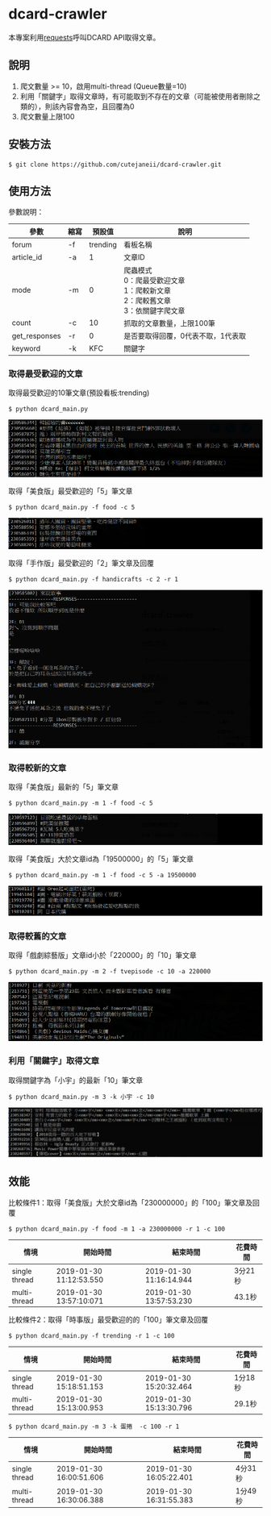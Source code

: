 # dcard-crawler

本專案利用[requests](https://github.com/requests/requests)呼叫DCARD API取得文章。

## 說明

1. 爬文數量 >= 10，啟用multi-thread (Queue數量=10)
2. 利用「關鍵字」取得文章時，有可能取到不存在的文章（可能被使用者刪除之類的），則該內容會為空，且回覆為0
3. 爬文數量上限100

## 安裝方法
<pre><code>$ git clone https://github.com/cutejaneii/dcard-crawler.git</code></pre>
## 使用方法
參數說明：

| 參數 | 縮寫 | 預設值 | 說明 | 
| ------ | ------ | ------ | ------ |
| forum | -f | trending | 看板名稱 |
| article_id | -a | 1 | 文章ID |
| mode | -m | 0 | 爬蟲模式<br> 0：爬最受歡迎文章<br>1：爬較新文章<br>2：爬較舊文章<br>3：依關鍵字爬文章 |
| count | -c | 10 | 抓取的文章數量，上限100筆 |
| get_responses | -r | 0 | 是否要取得回覆，0代表不取，1代表取 |
| keyword | -k | KFC | 關鍵字 |


### 取得最受歡迎的文章
取得最受歡迎的10筆文章(預設看板:trending)
<pre><code>$ python dcard_main.py</code></pre>

![image](https://github.com/cutejaneii/repo_imgs/blob/master/dcard-crawler/mode0_A.png)

取得「美食版」最受歡迎的「5」筆文章
<pre><code>$ python dcard_main.py -f food -c 5</code></pre>

![image](https://github.com/cutejaneii/repo_imgs/blob/master/dcard-crawler/mode0_B.png)

取得「手作版」最受歡迎的「2」筆文章及回覆
<pre><code>$ python dcard_main.py -f handicrafts -c 2 -r 1</code></pre>

![image](https://github.com/cutejaneii/repo_imgs/blob/master/dcard-crawler/mode0_C.png)

### 取得較新的文章

取得「美食版」最新的「5」筆文章
<pre><code>$ python dcard_main.py -m 1 -f food -c 5</code></pre>

![image](https://github.com/cutejaneii/repo_imgs/blob/master/dcard-crawler/mode1_A.png)

取得「美食版」大於文章id為「19500000」的「5」筆文章
<pre><code>$ python dcard_main.py -m 1 -f food -c 5 -a 19500000</code></pre>

![image](https://github.com/cutejaneii/repo_imgs/blob/master/dcard-crawler/mode1_B.png)

### 取得較舊的文章
取得「戲劇綜藝版」文章id小於「220000」的「10」筆文章
<pre><code>$ python dcard_main.py -m 2 -f tvepisode -c 10 -a 220000</code></pre>
![image](https://github.com/cutejaneii/repo_imgs/blob/master/dcard-crawler/mode2_A.png)

### 利用「關鍵字」取得文章

取得關鍵字為「小宇」的最新「10」筆文章
<pre><code>$ python dcard_main.py -m 3 -k 小宇 -c 10</code></pre>
![image](https://github.com/cutejaneii/repo_imgs/blob/master/dcard-crawler/mode3_A.png)

## 效能
比較條件1：取得「美食版」大於文章id為「230000000」的「100」筆文章及回覆
<pre><code>$ python dcard_main.py -f food -m 1 -a 230000000 -r 1 -c 100</code></pre>

| 情境 | 開始時間 | 結束時間 | 花費時間 | 
| ------ | ------ | ------ | ------ |
| single thread | 2019-01-30 11:12:53.550 | 2019-01-30 11:16:14.944 | 3分21秒 |
| multi-thread | 2019-01-30 13:57:10:071 | 2019-01-30 13:57:53.230 | 43.1秒 |

比較條件2：取得「時事版」最受歡迎的的「100」筆文章及回覆
<pre><code>$ python dcard_main.py -f trending -r 1 -c 100</code></pre>

| 情境 | 開始時間 | 結束時間 | 花費時間 | 
| ------ | ------ | ------ | ------ |
| single thread | 2019-01-30 15:18:51.153 | 2019-01-30 15:20:32.464 | 1分18秒 |
| multi-thread | 2019-01-30 15:13:00.953 | 2019-01-30 15:13:30.796 | 29.1秒 |

<pre><code>$ python dcard_main.py -m 3 -k 蛋捲  -c 100 -r 1</code></pre>

| 情境 | 開始時間 | 結束時間 | 花費時間 | 
| ------ | ------ | ------ | ------ |
| single thread | 2019-01-30 16:00:51.606 | 2019-01-30 16:05:22.401 | 4分31秒 |
| multi-thread | 2019-01-30 16:30:06.388 | 2019-01-30 16:31:55.383 | 1分49秒 |
